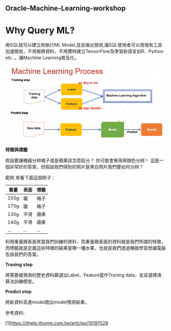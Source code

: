## Oracle-Machine-Learning-workshop
# Why Query ML?

用SQL就可以建立和執行ML Model,並且做出預測,讓SQL使用者可以用現有工具加速開發，不用搬移資料，不用費時建立TensorFlow及學習新語言如R、Python etc..，讓Machine Learning普及化。

![image](https://github.com/Lhanber/Oracle-Machine-Learning-workshop/blob/master/image/Image1.png)

**特徵與標籤**

假設要讓機器分辨橘子或是蘋果該怎麼區分？
你可能會覺得用顏色分辨！
這是一個非常好的答案，但假設我們得到的照片是黑白照片我們要如何分辨？

範例
來看下面這個例子：

|  重量	 |  表面 | 標籤  |
| ------------ | ------------ | ------------ |
| 150g  | 皺 |  橘子 |
|  170g | 皺 |  橘子 |
| 130g  | 平滑 | 蘋果  |
| 140g  |  平滑 |  蘋果 |
| ...   |  ...  | ...  |
利用重量跟表面來當我們訓練的資料，而重量跟表面的資料就是我們所謂的特徵，
而標籤就是定義這些特徵的結果是哪一種水果，也就是我們透過機器學習想讓電腦告訴我們的答案。

**Traning step**

將需要被預測的歷史資料篩選出Label、Feature當作Traning data，並且選擇演算法訓練模型。

**Predict step**

將新資料丟進model跑出model預測結果。

參考資料:

[1]https://ithelp.ithome.com.tw/articles/10197029
